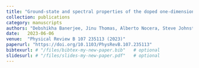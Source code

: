 ```yaml
---
title: "Ground-state and spectral properties of the doped one-dimensional optical Hubbard-Su-Schrieffer-Heeger model"
collection: publications
category: manuscripts
authors: "Debshikha Banerjee, Jinu Thomas, Alberto Nocera, Steve Johnston"
date:   2023-06-06
venue:  "Physical Review B 107 235113 (2023)"
paperurl: "https://doi.org/10.1103/PhysRevB.107.235113"
bibtexurl: # "/files/bibtex-my-new-paper.bib"   # optional
slidesurl: # "/files/slides-my-new-paper.pdf"   # optional
---
```


